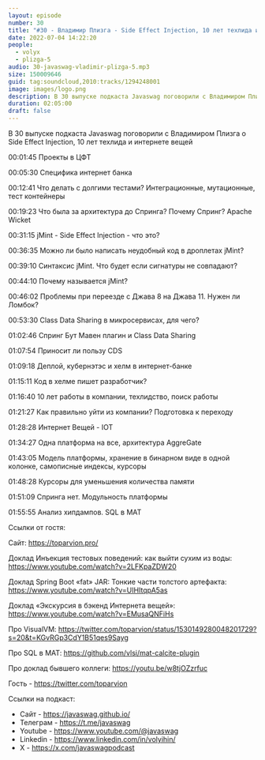 ```yaml
---
layout: episode
number: 30
title: "#30 - Владимир Плизга - Side Effect Injection, 10 лет техлида и интернет вещей"
date: 2022-07-04 14:22:20
people:
  - volyx
  - plizga-5
audio: 30-javaswag-vladimir-plizga-5.mp3
size: 150009646
guid: tag:soundcloud,2010:tracks/1294248001
image: images/logo.png
description: В 30 выпуске подкаста Javaswag поговорили с Владимиром Плизга о Side Effect Injection, 10 лет техлида и интернете вещей
duration: 02:05:00
draft: false
---
```


В 30 выпуске подкаста Javaswag поговорили с Владимиром Плизга о Side Effect Injection, 10 лет техлида и интернете вещей



00:01:45 Проекты в ЦФТ

00:05:30 Специфика интернет банка

00:12:41 Что делать с долгими тестами? Интеграционные, мутационные, тест контейнеры

00:19:23 Что была за архитектура до Спринга? Почему Спринг? Apache Wicket

00:31:15 jMint - Side Effect Injection - что это?

00:36:35 Можно ли было написать неудобный код в дроплетах jMint?

00:39:10 Синтаксис jMint. Что будет если сигнатуры не совпадают?

00:44:10 Почему называется jMint?

00:46:02 Проблемы при переезде с Джава 8 на Джава 11. Нужен ли Ломбок?

00:53:30 Class Data Sharing в микросервисах, для чего?

01:02:46 Спринг Бут Мавен плагин и Class Data Sharing

01:07:54 Приносит ли пользу CDS 

01:09:18 Деплой, кубернэтэс и хелм в интернет-банке

01:15:11 Код в хелме пишет разработчик?

01:16:40 10 лет работы в компании, техлидство, поиск работы

01:21:27 Как правильно уйти из компании? Подготовка к переходу

01:28:28 Интернет Вещей - IOT

01:34:27 Одна платформа на все, архитектура AggreGate

01:43:05 Модель платформы, хранение в бинарном виде в одной колонке, самописные индексы, курсоры

01:48:28 Курсоры для уменьшения количества памяти

01:51:09 Спринга нет. Модульность платформы

01:55:55 Анализ хипдампов. SQL в MAT



Ссылки от гостя:



Сайт: https://toparvion.pro/



Доклад Инъекция тестовых поведений: как выйти сухим из воды: https://www.youtube.com/watch?v=2LFKpaZDW20

Доклад Spring Boot «fat» JAR: Тонкие части толстого артефакта: https://www.youtube.com/watch?v=UIHItqpA5as

Доклад «Экскурсия в бэкенд Интернета вещей»: https://www.youtube.com/watch?v=EMusaQNFiHs

Про VisualVM: https://twitter.com/toparvion/status/1530149280048201729?s=20&t=KGvRGp3CdY1B51qes9Sayg

Про SQL в MAT: https://github.com/vlsi/mat-calcite-plugin

Про доклад бывшего коллеги: https://youtu.be/w8tjOZzrfuc



Гость - https://twitter.com/toparvion



Ссылки на подкаст:

* Сайт -  https://javaswag.github.io/
* Телеграм - https://t.me/javaswag
* Youtube - https://www.youtube.com/@javaswag
* Linkedin - https://www.linkedin.com/in/volyihin/
* X - https://x.com/javaswagpodcast